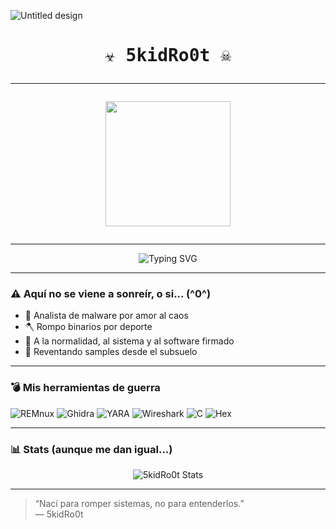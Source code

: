 ![Untitled design](https://github.com/user-attachments/assets/abc3fe7f-bce1-4ac8-b9b9-e20518fd06eb)


<h1 align="center" style="font-family: monospace;">
  ☣️ 5kidRo0t ☠️ 

---

  <p align="center">
  <img src="https://media3.giphy.com/media/v1.Y2lkPTc5MGI3NjExNnF1aHQwdzBuMDUwYXBzajNodm5ybTMxYnZ1YzM5bjdqZ3NnMm8wdyZlcD12MV9pbnRlcm5hbF9naWZfYnlfaWQmY3Q9Zw/l0IydmRNCdEmqVchq/giphy.gif" width="200" />
</p>
</h1>

---

<p align="center">
  <img src="https://readme-typing-svg.herokuapp.com?font=Fira+Code&size=24&duration=2000&pause=1000&color=F70000&center=true&vCenter=true&width=500&lines=El+malware+es+una+droga...;Si+te+da+miedo+el+malware,+¡corre!;La+red+arde+y+yo+con+ella.;Puse+addicted+con+1+d;Yo+no+soy+mala+persona,+tú+si.;El+ransomware+me+excita" alt="Typing SVG" />
</p>

---

### ⚠️ Aquí no se viene a sonreír, o si... (^0^)

- 🧠 Analista de malware por amor al caos  
- 🪓 Rompo binarios por deporte  
- 🖕 A la normalidad, al sistema y al software firmado  
- 💾 Reventando samples desde el subsuelo

---

### 💣 Mis herramientas de guerra

![REMnux](https://img.shields.io/badge/REMnux-2D2D2D?style=flat&logo=gnu-bash&logoColor=white)
![Ghidra](https://img.shields.io/badge/Ghidra-red?style=flat&logo=ghidra)
![YARA](https://img.shields.io/badge/YARA-darkred?style=flat&logo=data)
![Wireshark](https://img.shields.io/badge/Sniffing-grey?style=flat&logo=wireshark)
![C](https://img.shields.io/badge/C%2FC%2B%2B-004482?style=flat&logo=c)
![Hex](https://img.shields.io/badge/Hex%20Editor-black?style=flat)

---

### 📊 Stats (aunque me dan igual...)

<p align="center">
  <img src="https://github-readme-stats.vercel.app/api?username=5kidro0t&show_icons=true&theme=tokyonight&hide_border=true" alt="5kidRo0t Stats" />
</p>

---

> “Nací para romper sistemas, no para entenderlos.”  
> — 5kidRo0t

